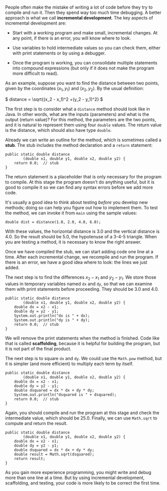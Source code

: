 People often make the mistake of writing a lot of code before they try to compile and run it. Then they spend way too much time debugging. A better approach is what we call **incremental development**. The key aspects of incremental development are:



*  Start with a working program and make small, incremental changes.
At any point, if there is an error, you will know where to look.

*  Use variables to hold intermediate values so you can check them, either with print statements or by using a debugger.

*  Once the program is working, you can consolidate multiple statements into compound expressions (but only if it does not make the program more difficult to read).


As an example, suppose you want to find the distance between two points, given by the coordinates $(x_1, y_1)$ and $(x_2, y_2)$. By the usual definition:

$ distance = \sqrt{(x_2 - x_1)^2 +(y_2 - y_1)^2} $

The first step is to consider what a `distance` method should look like in Java. In other words, what are the inputs (parameters) and what is the output (return value)? For this method, the parameters are the two points, and it is natural to represent them using four `double` values. The return value is the distance, which should also have type `double`.


Already we can write an outline for the method, which is sometimes called a **stub**. The stub includes the method declaration and a `return` statement:

```code
public static double distance
        (double x1, double y1, double x2, double y2) {
    return 0.0;  // stub
}
```

The return statement is a placeholder that is only necessary for the program to compile. At this stage the program doesn't do anything useful, but it is good to compile it so we can find any syntax errors before we add more code.


It's usually a good idea to think about testing *before* you develop new methods; doing so can help you figure out how to implement them. To test the method, we can invoke it from `main` using the sample values:

```code
double dist = distance(1.0, 2.0, 4.0, 6.0);
```

With these values, the horizontal distance is 3.0 and the vertical distance is 4.0. So the result should be 5.0, the hypotenuse of a 3-4-5 triangle. When you are testing a method, it is necessary to know the right answer.

Once we have compiled the stub, we can start adding code one line at a time. After each incremental change, we recompile and run the program. If there is an error, we have a good idea where to look: the lines we just added.

The next step is to find the differences $x_2 - x_1$ and $y_2 - y_1$. We store those values in temporary variables named `dx` and `dy`, so that we can examine them with print statements before proceeding. They should be 3.0 and 4.0.

```code
public static double distance
        (double x1, double y1, double x2, double y2) {
    double dx = x2 - x1;
    double dy = y2 - y1;
    System.out.println("dx is " + dx);
    System.out.println("dy is " + dy);
    return 0.0;  // stub
}
```


We will remove the print statements when the method is finished. Code like that is called **scaffolding**, because it is helpful for building the program, but it is not part of the final product.

The next step is to square `dx` and `dy`. We could use the `Math.pow` method, but it is simpler (and more efficient) to multiply each term by itself.

```code
public static double distance
        (double x1, double y1, double x2, double y2) {
    double dx = x2 - x1;
    double dy = y2 - y1;
    double dsquared = dx * dx + dy * dy;
    System.out.println("dsquared is " + dsquared);
    return 0.0;  // stub
}
```

Again, you should compile and run the program at this stage and check the intermediate value, which should be 25.0. Finally, we can use `Math.sqrt` to compute and return the result.

```code
public static double distance
        (double x1, double y1, double x2, double y2) {
    double dx = x2 - x1;
    double dy = y2 - y1;
    double dsquared = dx * dx + dy * dy;
    double result = Math.sqrt(dsquared);
    return result;
}
```


As you gain more experience programming, you might write and debug more than one line at a time. But by using incremental development, scaffolding, and testing, your code is more likely to be correct the first time.
